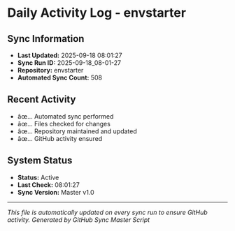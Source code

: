 ﻿# Daily Activity Log - envstarter

## Sync Information
- **Last Updated:** 2025-09-18 08:01:27
- **Sync Run ID:** 2025-09-18_08-01-27
- **Repository:** envstarter
- **Automated Sync Count:** 508

## Recent Activity
- âœ… Automated sync performed
- âœ… Files checked for changes
- âœ… Repository maintained and updated
- âœ… GitHub activity ensured

## System Status
- **Status:** Active
- **Last Check:** 08:01:27
- **Sync Version:** Master v1.0

---
*This file is automatically updated on every sync run to ensure GitHub activity.*
*Generated by GitHub Sync Master Script*
